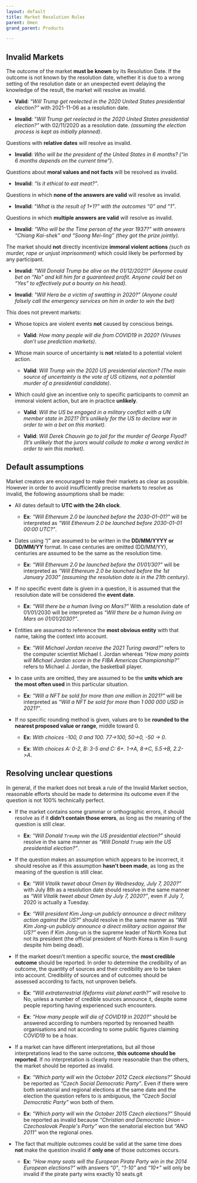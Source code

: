 ```yaml
---
layout: default
title: Market Resolution Rules
parent: Omen
grand_parent: Products

---
```


## Invalid Markets 

The outcome of the market **must be known** by its Resolution Date. If the outcome is not known by the resolution date, whether it is due to a wrong setting of the resolution date or an unexpected event delaying the knowledge of the result, the market will resolve as invalid. 
- **Valid**: “*Will Trump get reelected in the 2020 United States presidential election?”* with 2021-11-06 as a resolution date. 

- **Invalid**: “*Will Trump get reelected in the 2020 United States presidential election?”* with 02/11/2020 as a resolution date. *(assuming the election process is kept as initially planned)*.

Questions with **relative dates** will resolve as invalid. 

- **Invalid**: *Who will be the president of the United States in 6 months? (“in 6 months depends on the current time”)*. 

Questions about **moral values and not facts** will be resolved as invalid. 

- **Invalid**: *“Is it ethical to eat meat?”*. 

Questions in which **none of the answers are valid** will resolve as invalid. 

- **Invalid**: “*What is the result of 1+1?” with the outcomes “0” and “1”*. 

Questions in which **multiple answers are valid** will resolve as invalid. 

- **Invalid**: *“Who will be the Time person of the year 1937?” with answers “Chiang Kai-shek” and “Soong Mei-ling” (they got the prize jointly).* 

The market should **not** directly incentivize **immoral violent actions** *(such as murder, rape or unjust imprisonment)* which could likely be performed by any participant. 

- **Invalid**: *"Will Donald Trump be alive on the 01/12/2021?" (Anyone could bet on “No” and kill him for a guaranteed profit. Anyone could bet on “Yes” to effectively put a bounty on his head)*. 

- **Invalid**: *"Will Hera be a victim of swatting in 2020?" (Anyone could falsely call the emergency services on him in order to win the bet)* 

This does not prevent markets: 

 - Whose topics are violent events **not** caused by conscious beings. 
 
    - **Valid**: *How many people will die from COVID19 in 2020? (Viruses don’t use prediction markets)*. 

  - Whose main source of uncertainty is **not** related to a potential violent action. 
  
      -  **Valid**: *Will Trump win the 2020 US presidential election? (The main source of uncertainty is the vote of US citizens, not a potential murder of a presidential candidate)*. 

  - Which could give an incentive only to specific participants to commit an immoral violent action, but are in practice **unlikely**. 
  
      -  **Valid**: *Will the US be engaged in a military conflict with a UN member state in 2021? (It’s unlikely for the US to declare war in order to win a bet on this market)*. 
      
    -   **Valid**: *Will Derek Chauvin go to jail for the murder of George Flyod? (It’s unlikely that the jurors would collude to make a wrong verdict in order to win this market)*. 

## Default assumptions 

Market creators are encouraged to make their markets as clear as possible. However in order to avoid insufficiently precise markets to resolve as invalid, the following assumptions shall be made: 

- All dates default to **UTC with the 24h clock**. 
    - **Ex**: *“Will Ethereum 2.0 be launched before the 2030-01-01?”* will be interpreted as *“Will Ethereum 2.0 be launched before 2030-01-01 00:00 UTC?”*. 

- Dates using “/” are assumed to be written in the **DD/MM/YYYY or DD/MM/YY** format. In case centuries are omitted (DD/MM/YY), centuries are assumed to be the same as the resolution time. 
    - **Ex**: *“Will Ethereum 2.0 be launched before the 01/01/30?”* will be interpreted as *“Will Ethereum 2.0 be launched before the 1st January 2030” (assuming the resolution date is in the 21th century)*. 

- If no specific event date is given in a question, it is assumed that the resolution date will be considered the **event date**. 
    - **Ex**: *“Will there be a human living on Mars?”* With a resolution date of 01/01/2030 will be interpreted as *“Will there be a human living on Mars on 01/01/2030?”*. 

- Entities are assumed to reference the **most obvious entity** with that name, taking the context into account. 
    - **Ex**: *“Will Michael Jordan receive the 2021 Turing award?”* refers to the computer scientist Michael I. Jordan whereas *“How many points will Michael Jordan score in the FIBA Americas Championship?”* refers to Michael J. Jordan, the basketball player. 

- In case units are omitted, they are assumed to be the **units which are the most often used** in this particular situation. 
  - **Ex**: *“Will a NFT be sold for more than one million in 2021?”* will be interpreted as *“Will a NFT be sold for more than 1 000 000 USD in 2021?”*. 

- If no specific rounding method is given, values are to be **rounded to the nearest proposed value or range**, middle toward 0. 
    - **Ex**: *With choices -100, 0 and 100. 77->100, 50->0, -50 -> 0*. 
    
    - **Ex**: *With choices A: 0-2, B: 3-5 and C: 6+. 1->A, 8->C, 5.5->B, 2.2->A*. 

## Resolving unclear questions 

In general, if the market does not break a rule of the Invalid Market section, reasonable efforts should be made to determine its outcome even if the question is not 100% technically perfect. 

- If the market contains some grammar or orthographic errors, it should resolve as if it **didn’t contain those errors**, as long as the meaning of the question is still clear. 
    - **Ex**: *“Will Donald `Treump` win the US presidential election?”* should resolve in the same manner as *“Will Donald `Trump` win the US presidential election?”*. 

- If the question makes an assumption which appears to be incorrect, it should resolve as if this assumption **hasn’t been made**, as long as the meaning of the question is still clear. 
    - **Ex**: *“Will Vitalik tweet about Omen by Wednesday, July 7, 2020?”* with July 8th as a resolution date should resolve in the same manner as *“Will Vitalik tweet about Omen by July 7, 2020?”*, even if July 7, 2020 is actually a Tuesday. 
    
    - **Ex**: *“Will president Kim Jong-un publicly announce a direct military action against the US?”* should resolve in the same manner as *“Will Kim Jong-un publicly announce a direct military action against the US?”* even if Kim Jong-un is the supreme leader of North Korea but not its president (the official president of North Korea is Kim Il-sung despite him being dead). 

- If the market doesn’t mention a specific source, the **most credible outcome** should be reported. In order to determine the credibility of an outcome, the quantity of sources and their credibility are to be taken into account. Credibility of sources and of outcomes should be assessed according to facts, not unproven beliefs. 

  - **Ex**: *“Will extraterrestrial lifeforms visit planet earth?”* will resolve to No, unless a number of credible sources announce it, despite some people reporting having experienced such encounters.   
    
  - **Ex**: *“How many people will die of COVID19 in 2020?”* should be answered according to numbers reported by renowned health organisations and not according to some public figures claiming COVID19 to be a hoax. 

- If a market can have different interpretations, but all those interpretations lead to the same outcome, **this outcome should be reported**. If no interpretation is clearly more reasonable than the others, the market should be reported as invalid. 

    - **Ex**: *“Which party will win the October 2012 Czeck elections?”* Should be reported as *“Czech Social Democratic Party”*. Even if there were both senatorial and regional elections at the same date and the election the question refers to is ambiguous, the *“Czech Social Democratic Party”* won both of them. 

    - **Ex**: *“Which party will win the October 2015 Czech elections?”* Should be reported as invalid because *“Christian and Democratic Union – Czechoslovak People's Party”* won the senatorial election but *“ANO 2011”* won the regional ones. 

- The fact that multiple outcomes could be valid at the same time does **not** make the question invalid if **only one** of those outcomes occurs. 

    - **Ex**: *“How many seats will the European Pirate Party win in the 2014 European elections?”* with answers *“0”*, *“1-10”* and *“10+”* will only be invalid if the pirate party wins exactly 10 seats.git